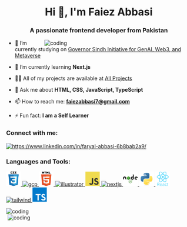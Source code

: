 <h1 align="center">Hi 👋, I'm Faiez Abbasi</h1>
<h3 align="center">A passionate frontend developer from Pakistan</h3>

<img align="right" alt="coding" width="400" src="https://media2.giphy.com/media/lP8xu5t2DLGG045H8F/giphy.gif?cid=6c09b9521852qq14j5c60qua2sogapspwfl4z3t9zs3gpsvw&ep=v1_internal_gif_by_id&rid=giphy.gif&ct=s" />

- 🔭 I’m currently studying on [Governor Sindh Initiative for GenAI, Web3, and Metaverse](https://www.linkedin.com/company/governor-sindh-initiative/posts/?feedView=all)

- 🌱 I’m currently learning **Next.js**

- 👨‍💻 All of my projects are available at [All Projects](https://github.com/FaiezAbbasi)

- 💬 Ask me about **HTML, CSS, JavaScript, TypeScript**

- 📫 How to reach me: **faiezabbasi7@gmail.com**

- ⚡ Fun fact: **I am a Self Learner**

<h3 align="left">Connect with me:</h3>
<p align="left">
<a href=https://www.linkedin.com/in/faiez-abbasi-6406a62aa/" target="blank"><img align="center" src="https://raw.githubusercontent.com/rahuldkjain/github-profile-readme-generator/master/src/images/icons/Social/linked-in-alt.svg" alt="https://www.linkedin.com/in/faryal-abbasi-6b8bab2a9/" height="30" width="40" /></a>



<h3 align="left">Languages and Tools:</h3>
<p align="left"> 
  <a href="https://www.w3schools.com/css/" target="_blank" rel="noreferrer">
    <img src="https://raw.githubusercontent.com/devicons/devicon/master/icons/css3/css3-original-wordmark.svg" alt="css3" width="40" height="40" />
  </a>
  <a href="https://cloud.google.com" target="_blank" rel="noreferrer">
    <img src="https://www.vectorlogo.zone/logos/google_cloud/google_cloud-icon.svg" alt="gcp" width="40" height="40" />
  </a>
  <a href="https://www.w3.org/html/" target="_blank" rel="noreferrer">
    <img src="https://raw.githubusercontent.com/devicons/devicon/master/icons/html5/html5-original-wordmark.svg" alt="html5" width="40" height="40" />
  </a>
  <a href="https://www.adobe.com/in/products/illustrator.html" target="_blank" rel="noreferrer">
    <img src="https://www.vectorlogo.zone/logos/adobe_illustrator/adobe_illustrator-icon.svg" alt="illustrator" width="40" height="40" />
  </a>
  <a href="https://developer.mozilla.org/en-US/docs/Web/JavaScript" target="_blank" rel="noreferrer">
    <img src="https://raw.githubusercontent.com/devicons/devicon/master/icons/javascript/javascript-original.svg" alt="javascript" width="40" height="40" />
  </a>
  <a href="https://nextjs.org/" target="_blank" rel="noreferrer">
    <img src="https://cdn.worldvectorlogo.com/logos/nextjs-2.svg" alt="nextjs" width="40" height="40" />
  </a>
  <a href="https://nodejs.org" target="_blank" rel="noreferrer">
    <img src="https://raw.githubusercontent.com/devicons/devicon/master/icons/nodejs/nodejs-original-wordmark.svg" alt="nodejs" width="40" height="40" />
  </a>
  <a href="https://www.python.org" target="_blank" rel="noreferrer">
    <img src="https://raw.githubusercontent.com/devicons/devicon/master/icons/python/python-original.svg" alt="python" width="40" height="40" />
  </a>
  <a href="https://reactjs.org/" target="_blank" rel="noreferrer">
    <img src="https://raw.githubusercontent.com/devicons/devicon/master/icons/react/react-original-wordmark.svg" alt="react" width="40" height="40" />
  </a>
  <a href="https://tailwindcss.com/" target="_blank" rel="noreferrer">
    <img src="https://www.vectorlogo.zone/logos/tailwindcss/tailwindcss-icon.svg" alt="tailwind" width="40" height="40" />
  </a>
  <a href="https://www.typescriptlang.org/" target="_blank" rel="noreferrer">
    <img src="https://raw.githubusercontent.com/devicons/devicon/master/icons/typescript/typescript-original.svg" alt="typescript" width="40" height="40" />
  </a>
</p>

<div>
  <img align="left" alt="coding" width="500" src="https://camo.githubusercontent.com/ee0f1b1e896ce811b8d523c15961bb3951f425a148b569f887a9f98a1f5d80df/68747470733a2f2f6769746875622d726561646d652d73746174732e76657263656c2e6170702f6170692f746f702d6c616e67733f757365726e616d653d68617373616e3331303868757a616966612673686f775f69636f6e733d74727565266c6f63616c653d656e266c61796f75743d636f6d70616374" />
  <img align="right" alt="coding" width="500" src="https://camo.githubusercontent.com/24689426f886cba12367e72eba1d3649f15e1c265a5ff33c7a0981c1a2eb6c33/68747470733a2f2f6769746875622d726561646d652d73747265616b2d73746174732e6865726f6b756170702e636f6d2f3f757365723d68617373616e3331303868757a6169666126" />
</div>
